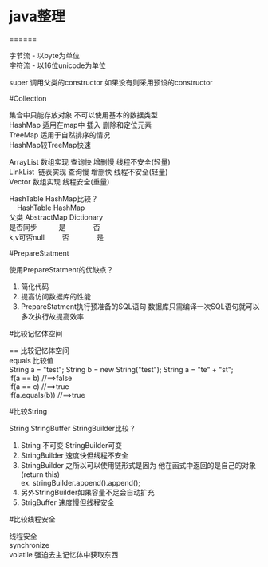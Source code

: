 # java整理
======

字节流 - 以byte为单位<br>
字符流 - 以16位unicode为单位

super 调用父类的constructor 如果没有则采用预设的constructor

#Collection

集合中只能存放对象 不可以使用基本的数据类型<br>
HashMap 适用在map中 插入 删除和定位元素<br>
TreeMap 适用于自然排序的情况<br>
HashMap较TreeMap快速

ArrayList 数组实现 查询快 增删慢 线程不安全(轻量)<br>
LinkList  链表实现 查询慢 增删快 线程不安全(轻量)<br>
Vector 数组实现 线程安全(重量)

HashTable HashMap比较？<br>
                HashTable     HashMap<br>
父类            AbstractMap    Dictionary<br>
是否同步            是              否<br>
k,v可否null         否              是<br>

#PrepareStatment

使用PrepareStatment的优缺点？
1. 简化代码
2. 提高访问数据库的性能
3. PrepareStatment执行预准备的SQL语句 数据库只需编译一次SQL语句就可以多次执行故提高效率


#比较记忆体空间

== 比较记忆体空间<br>
equals 比较值<br>
String a = "test";
String b = new String("test");
String a = "te" + "st";
<br>if(a == b) //==>false
<br>if(a == c) //==>true
<br>if(a.equals(b)) //==>true


#比较String

String StringBuffer StringBuilder比较？<br>
1. String 不可变 StringBuilder可变<br>
2. StringBuilder 速度快但线程不安全<br>
3. StringBuilder 之所以可以使用链形式是因为 他在函式中返回的是自己的对象(return this)<br>
   ex. stringBuilder.append().append();<br>
4. 另外StringBuilder如果容量不足会自动扩充<br>
5. StrigBuffer 速度慢但线程安全<br>


#比较线程安全

线程安全<br>
synchronize<br>
volatile 强迫去主记忆体中获取东西<br>

